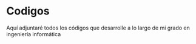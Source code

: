 # Codigos
Aquí adjuntaré todos los códigos que desarrolle a lo largo de mi grado en ingeniería informática
